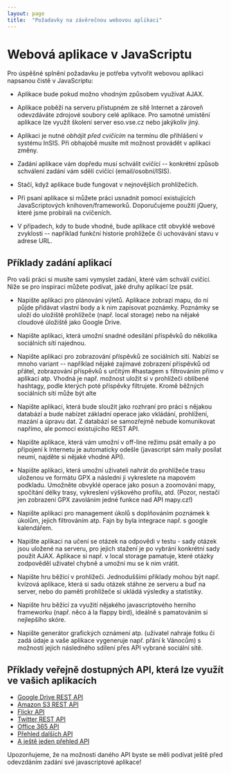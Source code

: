 ```yaml
---
layout: page
title:  "Požadavky na závěrečnou webovou aplikaci"
---
```


# Webová aplikace v JavaScriptu

Pro úspěšné splnění požadavku je potřeba vytvořit webovou aplikaci
napsanou čistě v JavaScriptu:

* Aplikace bude pokud možno vhodným způsobem využívat AJAX.

* Aplikace poběží na serveru přístupném ze sítě Internet a zároveň
  odevzdáváte zdrojové soubory celé aplikace. Pro samotné umístění aplikace lze využít školení server eso.vse.cz
  nebo jakýkoliv jiný.

* Aplikaci je nutné *obhájit před cvičícím* na termínu dle přihlášení
  v systému InSIS. Při obhajobě musíte mít možnost provádět v aplikaci změny.

* Zadání aplikace vám dopředu musí schválit cvičící -- konkrétní
  způsob schválení zadání vám sdělí cvičící (email/osobní/ISIS).

* Stačí, když aplikace bude fungovat v nejnovějších prohlížečích.

* Při psaní aplikace si můžete práci usnadnit pomocí existujících
  JavaScriptových knihoven/frameworků. Doporučujeme použití jQuery, které jsme probírali na cvičeních.
  
* V případech, kdy to bude vhodné, bude aplikace ctít obvyklé webové
  zvyklosti -- například funkční historie prohlížeče či uchovávání
  stavu v adrese URL.

## Příklady zadání aplikací

Pro vaši práci si musíte sami vymyslet zadání, které vám schválí
cvičící. Níže se pro inspiraci můžete podívat, jaké druhy aplikací lze
psát.

* Napište aplikaci pro plánování výletů. Aplikace zobrazí mapu, do ní
  půjde přidávat vlastní body a k nim zapisovat poznámky. Poznámky se
  uloží do uložiště prohlížeče (např. local storage) nebo na nějaké cloudové úložiště jako
  Google Drive.

* Napište aplikaci, která umožní snadné odesílání příspěvků do
  několika sociálních sítí najednou.

* Napište aplikaci pro zobrazování příspěvků ze sociálních
  sítí. Nabízí se mnoho variant -- například nějaké zajímavé zobrazení
  příspěvků od přátel, zobrazování příspěvků s určitým #hastagem s filtrováním přímo v aplikaci atp. Vhodná je např. možnost uložit si v prohlížeči oblíbené hashtagy, podle kterých poté příspěvky filtrujete. Kromě běžných sociálních sítí může být alte

* Napište aplikaci, která bude sloužit jako rozhraní pro práci s
  nějakou databází a bude nabízet základní operace jako vkládání,
  prohlížení, mazání a úpravu dat. Z databází se samozřejmě nebude
  komunikovat napřímo, ale pomocí existujícího REST API.

* Napište aplikace, která vám umožní v off-line režimu psát emaily a
  po připojení k Internetu je automaticky odešle (javascript sám maily posílat neumí, najděte si nějaké vhodné API).
  
* Napište aplikaci, která umožní uživateli nahrát do prohlížeče trasu
  uloženou ve formátu GPX a následni ji vykreslete na mapovém
  podkladu. Umožněte obvyklé operace jako posun a zoomování mapy,
  spočítání délky trasy, vykreslení výškového profilu, atd.  (Pozor, nestačí jen zobrazení GPX zavoláním jedné funkce nad API mapy.cz!)

* Napište aplikaci pro management úkolů s doplňováním poznámek k úkolům, jejich filtrováním atp. Fajn by byla integrace např. s google kalendářem.  

* Napište aplikaci na učení se otázek na odpovědi v testu - sady otázek jsou uložené na serveru, pro jejich stažení je po vybrání konkrétní sady použit AJAX. Aplikace si např. v local storage pamatuje, které otázky zodpověděl uživatel chybně a umožní mu se k nim vrátit.

* Napište hru běžící v prohlížeči. Jednoduššími příklady mohou být např. kvízová aplikace, která si sadu otázek stáhne ze serveru a buď na server, nebo do paměti prohlížeče si ukládá výsledky a statistiky.

* Napište hru běžící za využití nějakého javascriptového herního frameworku (např. něco á la flappy bird), ideálně s pamatováním si nejlepšího skóre.

* Napište generátor grafických oznámení atp. (uživatel nahraje fotku či zadá údaje a vaše aplikace vygeneruje např. přání k Vánocům) s možností jejich následného sdílení přes API vybrané sociální sítě.

## Příklady veřejně dostupných API, která lze využít ve vašich aplikacích

* [Google Drive REST API](https://developers.google.com/drive/web/about-sdk)
* [Amazon S3 REST API](http://docs.aws.amazon.com/AmazonS3/latest/API/APIRest.html)
* [Flickr API](https://www.flickr.com/services/api/)
* [Twitter REST API](https://dev.twitter.com/rest/public)
* [Office 365 API](https://msdn.microsoft.com/en-us/office/office365/howto/rest-api-overview#sectionlanguagesides)
* [Přehled dalších API](https://www.programmableweb.com/apis/directory)
* [A ještě jeden přehled API](https://any-api.com/)


Upozorňujeme, že na možnosti daného API byste se měli podívat ještě před odevzdáním zadání své javascriptové aplikace!
